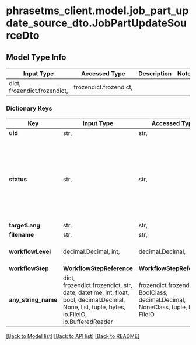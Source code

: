 # phrasetms_client.model.job_part_update_source_dto.JobPartUpdateSourceDto

## Model Type Info

| Input Type                   | Accessed Type          | Description | Notes |
| ---------------------------- | ---------------------- | ----------- | ----- |
| dict, frozendict.frozendict, | frozendict.frozendict, |             |

### Dictionary Keys

| Key                 | Input Type                                                                                                                                  | Accessed Type                                                                           | Description                                                        | Notes                                                                                                                     |
| ------------------- | ------------------------------------------------------------------------------------------------------------------------------------------- | --------------------------------------------------------------------------------------- | ------------------------------------------------------------------ | ------------------------------------------------------------------------------------------------------------------------- |
| **uid**             | str,                                                                                                                                        | str,                                                                                    |                                                                    | [optional]                                                                                                                |
| **status**          | str,                                                                                                                                        | str,                                                                                    |                                                                    | [optional] must be one of ["NEW", "ACCEPTED", "DECLINED", "REJECTED", "DELIVERED", "EMAILED", "COMPLETED", "CANCELLED", ] |
| **targetLang**      | str,                                                                                                                                        | str,                                                                                    |                                                                    | [optional]                                                                                                                |
| **filename**        | str,                                                                                                                                        | str,                                                                                    |                                                                    | [optional]                                                                                                                |
| **workflowLevel**   | decimal.Decimal, int,                                                                                                                       | decimal.Decimal,                                                                        |                                                                    | [optional] value must be a 32 bit integer                                                                                 |
| **workflowStep**    | [**WorkflowStepReference**](WorkflowStepReference.md)                                                                                       | [**WorkflowStepReference**](WorkflowStepReference.md)                                   |                                                                    | [optional]                                                                                                                |
| **any_string_name** | dict, frozendict.frozendict, str, date, datetime, int, float, bool, decimal.Decimal, None, list, tuple, bytes, io.FileIO, io.BufferedReader | frozendict.frozendict, str, BoolClass, decimal.Decimal, NoneClass, tuple, bytes, FileIO | any string name can be used but the value must be the correct type | [optional]                                                                                                                |

[[Back to Model list]](../../README.md#documentation-for-models) [[Back to API list]](../../README.md#documentation-for-api-endpoints) [[Back to README]](../../README.md)

